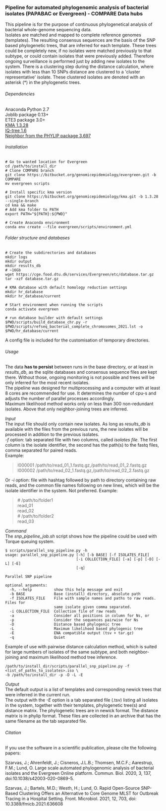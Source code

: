 ### Pipeline for automated phylogenomic analysis of bacterial isolates (PAPABAC or Evergreen) - COMPARE Data hubs

This pipeline is for the purpose of continuous phylogenetical analysis of bacterial whole-genome sequencing data.  
Isolates are matched and mapped to complete reference genomes (templates). The resulting consensus sequences are the basis of the SNP based phylogenetic trees, that are inferred for each template. These trees could be completely new, if no isolates were matched previously to that subtype, or could contain isolates that were previously added. Therefore ongoing surveillance is performed just by adding new isolates to the system. There is a clustering step during the distance calculation, where isolates with less than 10 SNPs distance are clustered to a 'cluster representative' isolate. These clustered isolates are denoted with an asterisk (\*) in the phylogenetic trees.  

###### Dependencies

Anaconda Python 2.7  
Joblib package 0.13+  
ETE3 package 3.0+  
[KMA 1.3.28](https://bitbucket.org/genomicepidemiology/kma)  
[IQ-tree 1.6](http://www.iqtree.org)  
[Neighbor from the PHYLIP package 3.697](http://evolution.genetics.washington.edu/phylip.html)


###### Installation
```
# Go to wanted location for Evergreen
cd /path/to/install_dir
# Clone COMPARE branch
git clone https://bitbucket.org/genomicepidemiology/evergreen.git -b COMPARE
mv evergreen scripts
```
```
# Install specific kma version
git clone https://bitbucket.org/genomicepidemiology/kma.git -b 1.3.28 --single-branch
cd kma && make
# Add kma folder to PATH
export PATH="${PATH}:${PWD}"
```
```
# Create Anaconda environment
conda env create --file evergreen/scripts/environment.yml
```

###### Folder structure and databases
```
# Create the subdirectories and databases
mkdir logs
mkdir output
mkdir results_db
# ~16Gb
wget https://cge.food.dtu.dk/services/Evergreen/etc/database.tar.gz 
tar -xzf database.tar.gz

# KMA database with default homology reduction settings
mkdir hr_database
mkdir hr_database/current

# Start environment when running the scripts
conda activate evergreen

# run database builder with default settings
$PWD/scripts/build_database_chr.py -r $PWD/scripts/refseq_bacterial_complete_chromosomes_2021.lst -o $PWD/hr_database/current
```

A config file is included for the customisation of temporary directories.

###### Usage

The data __has to persist__ between runs in the base directory, or at least in *results\_db*, as the sqlite databases and consensus sequence files are kept there. Without those, ongoing monitoring is not possible and trees will be only inferred for the most recent isolates.  
The pipeline was designed for multiprocessing and a computer with at least 8 cores are recommended for use. It determines the number of cpu-s and adjusts the number of parallel processes accordingly.  
Maximum likelihood method works only on less than 300 non-redundant isolates. Above that only neighbor-joining trees are inferred.

_Input_  
The input file should only contain new isolates. As long as *results\_db* is available with the files from the previous runs, the new isolates will be processed in addition to the previous isolates.  
*-f* option: tab separated file with two columns, called _isolates file_. The first column is the isolate identifier, the second has the path(s) to the fastq files, comma separated for paired reads.  
Example:
>I000001 /path/to/read_01_1.fastq.gz,/path/to/read_01_2.fastq.gz  
>I000002 /path/to/read_02_1.fastq.gz,/path/to/read_02_2.fastq.gz  

Or *-i* option: file with hashtag followed by path to directory containing raw reads, and the common file names following on new lines, which will be the isolate identifier in the system. Not preferred.
Example:  
>\# /path/to/folder1  
>read_01  
>read_02  
>\# /path/to/folder2  
>read_03  

_Command_  
The *snp_pipeline_job.sh* script shows how the pipeline could be used with Torque queuing system.
```
$ scripts/parallel_snp_pipeline.py -h
usage: parallel_snp_pipeline.py [-h] [-b BASE] [-f ISOLATES_FILE]
                                [-i COLLECTION_FILE] [-a] [-p] [-D] [-L] [-E]
                                [-q]

Parallel SNP pipeline

optional arguments:
  -h, --help          show this help message and exit
  -b BASE             Base (install) directory, absolute path
  -f ISOLATES_FILE    File with sample names and paths to raw reads. Files for
                      same isolate given comma separated.
  -i COLLECTION_FILE  Collection file of raw reads
  -a                  Consider all positions in column for Ns, or
  -p                  Consider the sequences pairwise for Ns
  -D                  Distance based phylogenic tree
  -L                  Maximum likelihood based phylogenic tree
  -E                  ENA compatible output (tsv + tar.gz)
  -q                  Quiet
```
Example of use with pairwise distance calculation method, which is suited for large numbers of isolates of the same subtype, and both neighbor-joining and maximum likelihood method tree inference.
```
/path/to/install_dir/scripts/parallel_snp_pipeline.py -f <list_of_paths_to_isolates>.iso \
-b /path/to/install_dir -p -D -L -E
```

_Output_  
The default output is a list of templates and corresponding newick trees that were inferred in the current run.  
The output with the *-E* option is a tab separated file (.tsv) listing all isolates in the system, together with their templates, phylogenetic tree(s) and distance matrix. The phylogenetic trees are in newick format. The distance matrix is in phylip format. These files are collected in an archive that has the same filename as the tab separated file.


###### Citation

If you use the software in a scientific publication, please cite the following papers:

Szarvas, J.; Ahrenfeldt, J.; Cisneros, J.L.B.; Thomsen, M.C.F.; Aarestrup, F.M.; Lund, O. Large scale automated phylogenomic analysis of bacterial isolates and the Evergreen Online platform. Commun. Biol. 2020, 3, 137, doi:10.1038/s42003-020-0869-5.

Szarvas, J.; Bartels, M.D.; Westh, H.; Lund, O. Rapid Open-Source SNP-Based Clustering Offers an Alternative to Core Genome MLST for Outbreak Tracing in a Hospital Setting. Front. Microbiol.  2021, 12, 703, doi: 10.3389/fmicb.2021.636608
